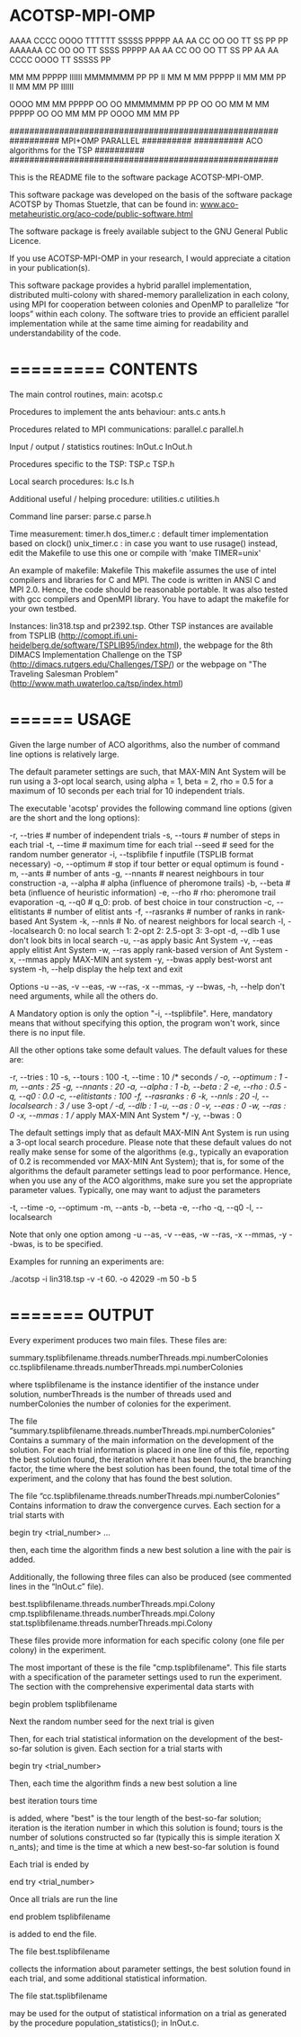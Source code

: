 # ACOTSP-MPI-OMP

  AAAA    CCCC   OOOO   TTTTTT   SSSSS  PPPPP
 AA  AA  CC     OO  OO    TT    SS      PP  PP
 AAAAAA  CC     OO  OO    TT     SSSS   PPPPP
 AA  AA  CC     OO  OO    TT        SS  PP
 AA  AA   CCCC   OOOO     TT    SSSSS   PP
 
 
 MM   MM  PPPPP   IIIIII
 MMMMMMM  PP  PP    II
 MM M MM  PPPPP     II
 MM   MM  PP        II
 MM   MM  PP      IIIIII
 
 
  OOOO    MM   MM  PPPPP
 OO  OO   MMMMMMM  PP  PP
 OO  OO   MM M MM  PPPPP
 OO  OO   MM   MM  PP
  OOOO    MM   MM  PP
 



######################################################
##########    MPI+OMP PARALLEL              ##########
##########    ACO algorithms for the TSP    ##########
######################################################

This is the README file to the software package ACOTSP-MPI-OMP.

This software package was developed on the basis of the 
software package ACOTSP by Thomas Stuetzle, that can be
found in: www.aco-metaheuristic.org/aco-code/public-software.html 

The software package is freely available subject to the 
GNU General Public Licence.

If you use ACOTSP-MPI-OMP in your research, I would appreciate a 
citation in your publication(s). 

This software package provides a hybrid parallel implementation, 
distributed multi-colony with shared-memory parallelization in each colony, using 
MPI for cooperation between colonies and OpenMP to parallelize “for loops” 
within each colony. The software tries to provide an efficient 
parallel implementation  while at the same time aiming for readability 
and understandability of the code.


=========
CONTENTS
=========

The main control routines, main:
acotsp.c

Procedures to implement the ants behaviour:
ants.c
ants.h

Procedures related to MPI communications:
parallel.c
parallel.h

Input / output / statistics routines:
InOut.c
InOut.h

Procedures specific to the TSP:
TSP.c
TSP.h

Local search procedures:
ls.c
ls.h

Additional useful / helping procedure:
utilities.c
utilities.h

Command line parser:
parse.c
parse.h

Time measurement:
timer.h 
dos_timer.c  : default timer implementation based on clock()
unix_timer.c : in case you want to use rusage() instead, edit the
               Makefile to use this one or compile with 'make TIMER=unix'

An example of makefile:
Makefile 
  This makefile assumes the use of intel compilers
  and libraries for C and MPI. The code is written 
  in ANSI C and MPI 2.0. Hence, the code should be
  reasonable portable. It was also tested with 
  gcc compilers and OpenMPI library. You have to 
  adapt the makefile for your own testbed. 

Instances: lin318.tsp and pr2392.tsp. 
  Other TSP instances are available from TSPLIB
  (http://comopt.ifi.uni-heidelberg.de/software/TSPLIB95/index.html),
  the webpage for the 8th DIMACS Implementation Challenge on the TSP
  (http://dimacs.rutgers.edu/Challenges/TSP/) or the webpage on "The
  Traveling Salesman Problem"
  (http://www.math.uwaterloo.ca/tsp/index.html)



======
USAGE
======

Given the large number of ACO algorithms, also the number of command
line options is relatively large.

The default parameter settings are such, that MAX-MIN Ant System will
be run using a 3-opt local search, using alpha = 1, beta = 2, rho =
0.5 for a maximum of 10 seconds per each trial for 10 independent
trials.

The executable 'acotsp' provides the following command line options
(given are the short and the long options):

-r, --tries          # number of independent trials
-s, --tours          # number of steps in each trial
-t, --time           # maximum time for each trial
    --seed           # seed for the random number generator 
-i, --tsplibfile     f inputfile (TSPLIB format necessary)
-o, --optimum        # stop if tour better or equal optimum is found
-m, --ants           # number of ants
-g, --nnants         # nearest neighbours in tour construction
-a, --alpha          # alpha (influence of pheromone trails)
-b, --beta           # beta (influence of heuristic information)
-e, --rho            # rho: pheromone trail evaporation
-q, --q0             # q_0: prob. of best choice in tour construction
-c, --elitistants    # number of elitist ants
-f, --rasranks       # number of ranks in rank-based Ant System
-k, --nnls           # No. of nearest neighbors for local search
-l, --localsearch    0: no local search   1: 2-opt   2: 2.5-opt   3: 3-opt
-d, --dlb            1 use don't look bits in local search
-u, --as               apply basic Ant System
-v, --eas              apply elitist Ant System
-w, --ras              apply rank-based version of Ant System
-x, --mmas             apply MAX-MIN ant system
-y, --bwas             apply best-worst ant system
-h, --help             display the help text and exit

Options -u --as, -v --eas, -w --ras, -x --mmas, -y --bwas, 
-h, --help don't need arguments, while all the others do.  

A Mandatory option is only the option "-i, --tsplibfile". Here, mandatory
means that without specifying this option, the program won't work,
since there is no input file. 

All the other options take some default values. The default values for
these are:

-r, --tries       : 10
-s, --tours       : 100
-t, --time        : 10 /* seconds */
-o, --optimum     : 1
-m, --ants        : 25
-g, --nnants      : 20
-a, --alpha       : 1
-b, --beta        : 2
-e, --rho         : 0.5
-q, --q0          : 0.0
-c, --elitistants : 100
-f, --rasranks    : 6
-k, --nnls        : 20
-l, --localsearch : 3 /* use 3-opt */
-d, --dlb         : 1 
-u, --as          : 0
-v, --eas         : 0
-w, --ras         : 0 
-x, --mmas        : 1 /* apply MAX-MIN Ant System */
-y, --bwas        : 0


The default settings imply that as default MAX-MIN Ant System is run
using a 3-opt local search procedure. Please note that these default
values do not really make sense for some of the algorithms (e.g.,
typically an evaporation of 0.2 is recommended vor MAX-MIN Ant
System); that is, for some of the algorithms the default parameter
settings lead to poor performance. Hence, when you
use any of the ACO algorithms, make sure you set the appropriate
parameter values. Typically, one may want to adjust the parameters

-t, --time
-o, --optimum
-m, --ants
-b, --beta
-e, --rho 
-q, --q0
-l, --localsearch

Note that only one option among -u --as, -v --eas, -w --ras,
-x --mmas, -y --bwas, is to be specified.

Examples for running an experiments are:

./acotsp -i lin318.tsp -v -t 60. -o 42029 -m 50 -b 5


=======
OUTPUT
=======

Every experiment produces two main files. These files are: 

summary.tsplibfilename.threads.numberThreads.mpi.numberColonies
cc.tsplibfilename.threads.numberThreads.mpi.numberColonies

where tsplibfilename is the instance identifier of the instance under
solution, numberThreads is the number of threads used and numberColonies
the number of colonies for the experiment.

The file “summary.tsplibfilename.threads.numberThreads.mpi.numberColonies” 
Contains a summary of the main information on the development of the
solution. For each trial information is placed in one line of this file,
reporting the best solution found, the iteration where it has been found, 
the branching factor, the time where the best solution has been found, 
the total time of the experiment, and the colony that has found the best solution.

The file “cc.tsplibfilename.threads.numberThreads.mpi.numberColonies” 
Contains information to draw the convergence curves. Each section for a trial 
starts with

begin try <trial_number> …

then, each time the algorithm finds a new best solution a line with the pair
<best-solution-found>  <time>
is added.


Additionally, the following three files can also be produced (see commented lines
in the “InOut.c” file).

best.tsplibfilename.threads.numberThreads.mpi.Colony
cmp.tsplibfilename.threads.numberThreads.mpi.Colony
stat.tsplibfilename.threads.numberThreads.mpi.Colony

These files provide more information for each specific colony 
(one file per colony) in the experiment.

The most important of these is the file "cmp.tsplibfilename". This
file starts with a specification of the parameter settings used to run
the experiment. The section with the comprehensive experimental data
starts with

begin problem tsplibfilename

Next the random number seed for the next trial is given

Then, for each trial statistical information on the development of the
best-so-far solution is given. Each section for a trial starts with

begin try <trial_number>

Then, each time the algorithm finds a new best solution a line 

best <number>	 iteration <number>	 tours <number>	 time <number>

is added, where "best" is the tour length of the best-so-far solution;
iteration is the iteration number in which this solution is found;
tours is the number of solutions constructed so far (typically this is
simple iteration X n_ants); and time is the time at which a new
best-so-far solution is found

Each trial is ended by 

end try <trial_number>

Once all trials are run the line 

end problem tsplibfilename

is added to end the file. 

The file  best.tsplibfilename

collects the information about parameter settings, the best solution
found in each trial, and some additional statistical information.

The file stat.tsplibfilename 

may be used for the output of statistical information on a trial as
generated by the procedure population_statistics(); in InOut.c.
